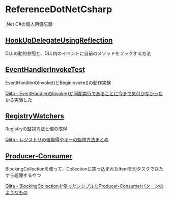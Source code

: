 # ReferenceDotNetCsharp
.Net C#の個人用備忘録

## [HookUpDelegateUsingReflection](https://github.com/18konoe/ReferenceDotNetCsharp/tree/master/HookUpDelegateUsingReflection)
DLLの動的参照と、DLL内のイベントに自前のメソッドをフックする方法

## [EventHandlerInvokeTest](https://github.com/dmorita0108/ReferenceDotNetCsharp/tree/master/EventHandlerInvokeTest)
EventHandlerのInvoke()とBeginInvoke()の動作実験

[Qiita - EventHandlerのInvoke()が同期実行であることに今まで気付かなかったから実験した](https://qiita.com/dmorita/items/d1c8a188978bc233f36d)

## [RegistryWatchers](https://github.com/dmorita0108/ReferenceDotNetCsharp/tree/master/RegistryWatchers)
Registryの監視方法と値の取得

[Qiita - レジストリの値取得やキーの監視方法まとめ](https://qiita.com/dmorita/items/d8559c77deb302a92238)

## [Producer-Consumer](https://github.com/dmorita0108/ReferenceDotNetCsharp/tree/master/Producer-Consumer)
BlockingCollectionを使って、Collectionに突っ込まれたItemを別タスクでひたすら処理するやつ

[Qiita - BlockingCollectionを使ったシンプルなProducer-Consumerパターンのようなもの](https://qiita.com/dmorita/items/5204bdfc84ba75a360e1)

